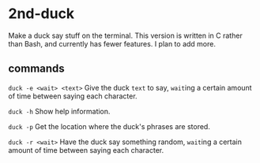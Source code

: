 # 2nd-duck
Make a duck say stuff on the terminal.
This version is written in C rather
than Bash, and currently has fewer
features. I plan to add more.

## commands
`duck -e <wait> <text>` Give the duck `text` to say, `wait`ing a certain amount of time between saying each character.

`duck -h` Show help information.

`duck -p` Get the location where the duck's phrases are stored.

`duck -r <wait>` Have the duck say something random, `wait`ing a certain amount of time between saying each character.
